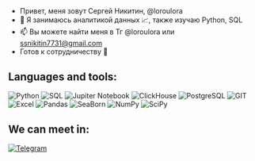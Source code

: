 ##
- Привет, меня зовут Сергей Никитин, @loroulora
- 👀 Я занимаюсь аналитикой данных  📈, также изучаю Python, SQL
- 📫 Вы можете найти меня в Тг @loroulora или ssnikitin7731@gmail.com
- Готов к сотрудничеству 🤝

## Languages and tools:
![Python](https://img.shields.io/badge/-Python-yellow?style=flat-square&logo=Python)
![SQL](https://img.shields.io/badge/-SQL-brightgreen)
![Jupiter Notebook](https://img.shields.io/badge/-JupiterNotebook-white)
![ClickHouse](https://img.shields.io/badge/-ClickHouse-white)
![PostgreSQL](https://img.shields.io/badge/-PostgreSQL-white)
![GIT](https://img.shields.io/badge/-GIT-white)
![Excel](https://img.shields.io/badge/-EXCEL-brightgreen)
![Pandas](https://img.shields.io/badge/-Pandas-white)
![SeaBorn](https://img.shields.io/badge/-SeaBorn-brightblue)
![NumPy](https://img.shields.io/badge/-NumPy-white)
![SciPy](https://img.shields.io/badge/-SciPy-white)


## We can meet in:
[![Telegram](https://img.shields.io/badge/-Telegram-blue?style=social&logo=telegram)](https://t.me/loroulora)

<!---
loroulora/loroulora is a ✨ special ✨ repository because its `README.md` (this file) appears on your GitHub profile.
You can click the Preview link to take a look at your changes.
--->
